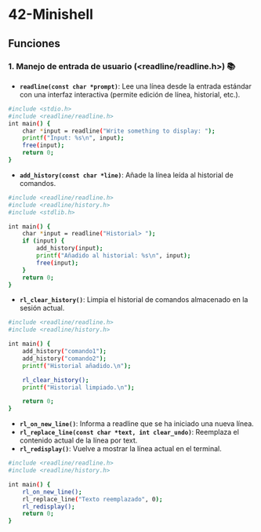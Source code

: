 # 42-Minishell

## Funciones

### 1. Manejo de entrada de usuario (<readline/readline.h>) 📚

- **`readline(const char *prompt)`**: Lee una línea desde la entrada estándar con una interfaz interactiva (permite edición de línea, historial, etc.).

```sh
#include <stdio.h>
#include <readline/readline.h>
int main() {
    char *input = readline("Write something to display: ");
    printf("Input: %s\n", input);
    free(input);
    return 0;
}
```

- **`add_history(const char *line)`**: Añade la línea leída al historial de comandos.

```sh
#include <readline/readline.h>
#include <readline/history.h>
#include <stdlib.h>

int main() {
    char *input = readline("Historial> ");
    if (input) {
        add_history(input);
        printf("Añadido al historial: %s\n", input);
        free(input);
    }
    return 0;
}
```

- **`rl_clear_history()`**: Limpia el historial de comandos almacenado en la sesión actual.

```sh
#include <readline/readline.h>
#include <readline/history.h>

int main() {
    add_history("comando1");
    add_history("comando2");
    printf("Historial añadido.\n");

    rl_clear_history();
    printf("Historial limpiado.\n");

    return 0;
}
```

- **`rl_on_new_line()`**: Informa a readline que se ha iniciado una nueva línea.
- **`rl_replace_line(const char *text, int clear_undo)`**: Reemplaza el contenido actual de la línea por text.
- **`rl_redisplay()`**: Vuelve a mostrar la línea actual en el terminal.

```sh
#include <readline/readline.h>
#include <readline/history.h>

int main() {
    rl_on_new_line();
    rl_replace_line("Texto reemplazado", 0);
    rl_redisplay();
    return 0;
}
```